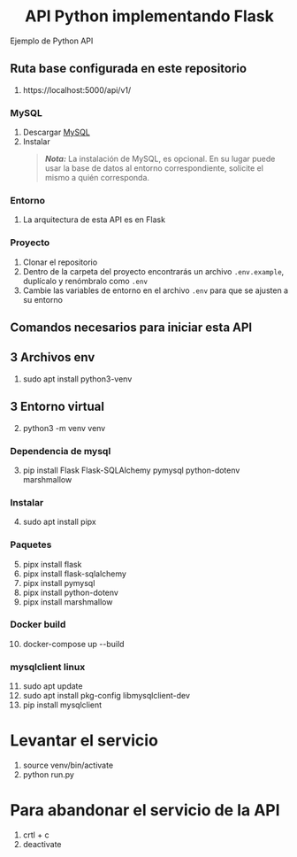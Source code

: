 <center><h1>API Python implementando Flask</h1></center>

Ejemplo de Python API 

## Ruta base configurada en este repositorio
1. https://localhost:5000/api/v1/

### MySQL

1. Descargar [MySQL](https://www.mysql.com/downloads/)
2. Instalar
   > **_Nota:_** La instalación de MySQL, es opcional. En su lugar puede usar la base de datos al entorno correspondiente, solicite el mismo a quién corresponda.

### Entorno

1. La arquitectura de esta API es en Flask

### Proyecto

1. Clonar el repositorio
2. Dentro de la carpeta del proyecto encontrarás un archivo `.env.example`, duplícalo y renómbralo como `.env`
3. Cambie las variables de entorno en el archivo `.env` para que se ajusten a su entorno

## Comandos necesarios para iniciar esta API

## 3 Archivos env

1. sudo apt install python3-venv

## 3 Entorno virtual

2. python3 -m venv venv

### Dependencia de mysql
3. pip install Flask Flask-SQLAlchemy pymysql python-dotenv marshmallow

### Instalar
4. sudo apt install pipx

### Paquetes
5. pipx install flask
6. pipx install flask-sqlalchemy
7. pipx install pymysql
8. pipx install python-dotenv
9. pipx install marshmallow

### Docker build
10. docker-compose up --build

### mysqlclient linux
11. sudo apt update
12. sudo apt install pkg-config libmysqlclient-dev
13. pip install mysqlclient


# Levantar el servicio
1. source venv/bin/activate
2. python run.py

# Para abandonar el servicio de la API
1. crtl + c
2. deactivate 